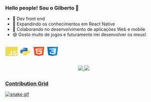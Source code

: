 ### Hello people! Sou o Gilberto 👋

- 🔭 Dev front end
- 🌱 Expandindo os conhecimentos em React Native
- 👯 Colaborando no desenvolvimento de aplicações Web e mobile
- 😄 Gosto muito de jogos e futuramente irei desenvolver os meus!

</div>
<div style="display: inline_block"><br>
  <img align="center" alt="Js" height="30" width="40" src="https://raw.githubusercontent.com/devicons/devicon/master/icons/javascript/javascript-plain.svg">
  <img align="center" alt="Python" height="30" width="40" src="https://raw.githubusercontent.com/devicons/devicon/master/icons/python/python-original.svg">
  <img align="center" alt="HTML" height="30" width="40" src="https://raw.githubusercontent.com/devicons/devicon/master/icons/html5/html5-original.svg">
  <img align="center" alt="CSS" height="30" width="40" src="https://raw.githubusercontent.com/devicons/devicon/master/icons/css3/css3-original.svg">
</div>

##

<div align="center">
  <a href="https://github.com/gilberto-filho10">
  <img height="180em" src="https://github-readme-stats.vercel.app/api?username=gilberto-filho10&show_icons=true&theme=tokyonight&include_all_commits=true&count_private=true"/>
  <img height="180em" src="https://github-readme-stats.vercel.app/api/top-langs/?username=gilberto-filho10&layout=compact&langs_count=7&theme=tokyonight"/>
</div>
  
##
  


### Contribution Grid
![snake gif](https://github.com/gilberto-filho10/gilberto-filho10/blob/output/github-contribution-grid-snake.gif)
